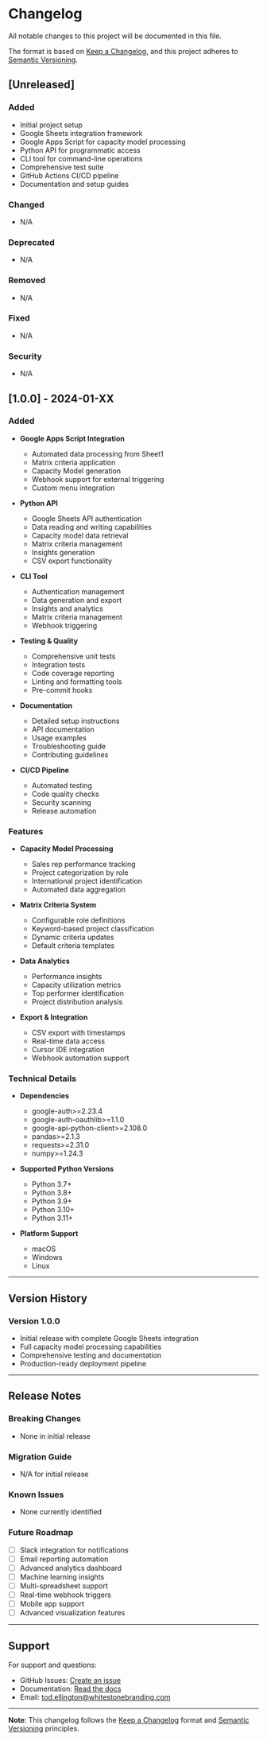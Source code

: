 # Changelog

All notable changes to this project will be documented in this file.

The format is based on [Keep a Changelog](https://keepachangelog.com/en/1.0.0/),
and this project adheres to [Semantic Versioning](https://semver.org/spec/v2.0.0.html).

## [Unreleased]

### Added
- Initial project setup
- Google Sheets integration framework
- Google Apps Script for capacity model processing
- Python API for programmatic access
- CLI tool for command-line operations
- Comprehensive test suite
- GitHub Actions CI/CD pipeline
- Documentation and setup guides

### Changed
- N/A

### Deprecated
- N/A

### Removed
- N/A

### Fixed
- N/A

### Security
- N/A

## [1.0.0] - 2024-01-XX

### Added
- **Google Apps Script Integration**
  - Automated data processing from Sheet1
  - Matrix criteria application
  - Capacity Model generation
  - Webhook support for external triggering
  - Custom menu integration

- **Python API**
  - Google Sheets API authentication
  - Data reading and writing capabilities
  - Capacity model data retrieval
  - Matrix criteria management
  - Insights generation
  - CSV export functionality

- **CLI Tool**
  - Authentication management
  - Data generation and export
  - Insights and analytics
  - Matrix criteria management
  - Webhook triggering

- **Testing & Quality**
  - Comprehensive unit tests
  - Integration tests
  - Code coverage reporting
  - Linting and formatting tools
  - Pre-commit hooks

- **Documentation**
  - Detailed setup instructions
  - API documentation
  - Usage examples
  - Troubleshooting guide
  - Contributing guidelines

- **CI/CD Pipeline**
  - Automated testing
  - Code quality checks
  - Security scanning
  - Release automation

### Features
- **Capacity Model Processing**
  - Sales rep performance tracking
  - Project categorization by role
  - International project identification
  - Automated data aggregation

- **Matrix Criteria System**
  - Configurable role definitions
  - Keyword-based project classification
  - Dynamic criteria updates
  - Default criteria templates

- **Data Analytics**
  - Performance insights
  - Capacity utilization metrics
  - Top performer identification
  - Project distribution analysis

- **Export & Integration**
  - CSV export with timestamps
  - Real-time data access
  - Cursor IDE integration
  - Webhook automation support

### Technical Details
- **Dependencies**
  - google-auth>=2.23.4
  - google-auth-oauthlib>=1.1.0
  - google-api-python-client>=2.108.0
  - pandas>=2.1.3
  - requests>=2.31.0
  - numpy>=1.24.3

- **Supported Python Versions**
  - Python 3.7+
  - Python 3.8+
  - Python 3.9+
  - Python 3.10+
  - Python 3.11+

- **Platform Support**
  - macOS
  - Windows
  - Linux

---

## Version History

### Version 1.0.0
- Initial release with complete Google Sheets integration
- Full capacity model processing capabilities
- Comprehensive testing and documentation
- Production-ready deployment pipeline

---

## Release Notes

### Breaking Changes
- None in initial release

### Migration Guide
- N/A for initial release

### Known Issues
- None currently identified

### Future Roadmap
- [ ] Slack integration for notifications
- [ ] Email reporting automation
- [ ] Advanced analytics dashboard
- [ ] Machine learning insights
- [ ] Multi-spreadsheet support
- [ ] Real-time webhook triggers
- [ ] Mobile app support
- [ ] Advanced visualization features

---

## Support

For support and questions:
- GitHub Issues: [Create an issue](https://github.com/mrtellington/capacity-model-integration/issues)
- Documentation: [Read the docs](https://github.com/mrtellington/capacity-model-integration#readme)
- Email: tod.ellington@whitestonebranding.com

---

**Note**: This changelog follows the [Keep a Changelog](https://keepachangelog.com/) format and [Semantic Versioning](https://semver.org/) principles. 